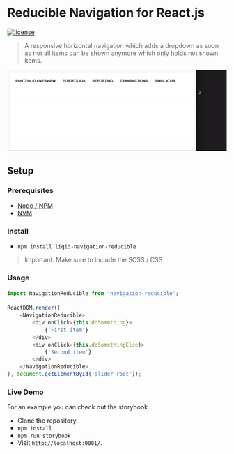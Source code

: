 # Reducible Navigation for React.js

[![license](https://img.shields.io/github/license/mashape/apistatus.svg)]()

> A responsive horizontal navigation which adds a dropdown as soon as not all items can be shown anymore which only holds not shown items.

![Navigation demo](sample.gif)

## Setup

### Prerequisites
* [Node / NPM](https://www.npmjs.com/)
* [NVM](https://github.com/creationix/nvm)

### Install
* `npm install liqid-navigation-reducible`

> Important: Make sure to include the SCSS / CSS

### Usage
```js
import NavigationReducible from 'navigation-reducible';

ReactDOM.render((
    <NavigationReducible>
        <div onClick={this.doSomething}>
            {'First item'}
        </div>
        <div onClick={this.doSomethingElse}>
            {'Second item'}
        </div>
    </NavigationReducible>
), document.getElementById('slider-root'));
```

### Live Demo

For an example you can check out the storybook.

* Clone the repository.
* `npm install`
* `npm run storybook`
* Visit `http://localhost:9001/`.

